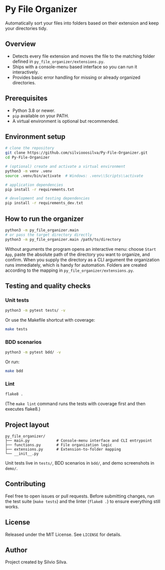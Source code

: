 # Py File Organizer

Automatically sort your files into folders based on their extension and keep your directories tidy.

## Overview
- Detects every file extension and moves the file to the matching folder defined in `py_file_organizer/extensions.py`.
- Ships with a console-menu based interface so you can run it interactively.
- Provides basic error handling for missing or already organized directories.

## Prerequisites
- Python 3.8 or newer.
- `pip` available on your PATH.
- A virtual environment is optional but recommended.

## Environment setup
```bash
# clone the repository
git clone https://github.com/silviooosilva/Py-File-Organizer.git
cd Py-File-Organizer

# (optional) create and activate a virtual environment
python3 -m venv .venv
source .venv/bin/activate  # Windows: .venv\\Scripts\\activate

# application dependencies
pip install -r requirements.txt

# development and testing dependencies
pip install -r requirements_dev.txt
```

## How to run the organizer
```bash
python3 -m py_file_organizer.main
# or pass the target directory directly
python3 -m py_file_organizer.main /path/to/directory
```
Without arguments the program opens an interactive menu: choose `Start App`, paste the absolute path of the directory you want to organize, and confirm. When you supply the directory as a CLI argument the organization runs immediately, which is handy for automation. Folders are created according to the mapping in `py_file_organizer/extensions.py`.

## Testing and quality checks
### Unit tests
```bash
python3 -m pytest tests/ -v
```
Or use the Makefile shortcut with coverage:
```bash
make tests
```

### BDD scenarios
```bash
python3 -m pytest bdd/ -v
```
Or run:
```bash
make bdd
```

### Lint
```bash
flake8 .
```
(The `make lint` command runs the tests with coverage first and then executes flake8.)

## Project layout
```
py_file_organizer/
├── main.py            # Console-menu interface and CLI entrypoint
├── functions.py       # File organization logic
├── extensions.py      # Extension-to-folder mapping
└── __init__.py
```
Unit tests live in `tests/`, BDD scenarios in `bdd/`, and demo screenshots in `demo/`.

## Contributing
Feel free to open issues or pull requests. Before submitting changes, run the test suite (`make tests`) and the linter (`flake8 .`) to ensure everything still works.

## License
Released under the MIT License. See `LICENSE` for details.

## Author
Project created by Silvio Silva.
